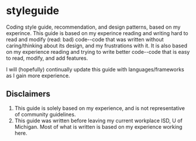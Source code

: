 styleguide
=================

Coding style guide, recommendation, and design patterns, based on my experince. This guide is based on my experince reading and writing hard to read and modify (read: bad) code--code that was written without caring/thinking about its design, and my frustrations with it. It is also based on my experience reading and trying to write better code--code that is easy to read, modify, and add features.

I will (hopefully) continually update this guide with languages/frameworks as I gain more experience.

Disclaimers
---------------
1. This guide is solely based on my experience, and is not representative of community guidelines.
2. This guide was written before leaving my current workplace ISD, U of Michigan. Most of what is written is based on my experience working here.
